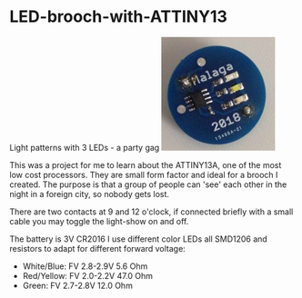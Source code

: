 # LED-brooch-with-ATTINY13
Light patterns with 3 LEDs - a party gag
![LED brooch](Photo1.jpg)

This was a project for me to learn about the ATTINY13A, one of the most low cost processors. They are small form factor
and ideal for a brooch I created. The purpose is that a group of people can 'see' each other in the night in a foreign city,
so nobody gets lost.

There are two contacts at 9 and 12 o'clock, if connected briefly with a small cable you may toggle the light-show on and off.

The battery is 3V CR2016
I use different color LEDs all SMD1206 and resistors to adapt for different forward voltage:
* White/Blue: FV 2.8-2.9V   5.6 Ohm
* Red/Yellow: FV 2.0-2.2V  47.0 Ohm
* Green:      FV 2.7-2.8V  12.0 Ohm
